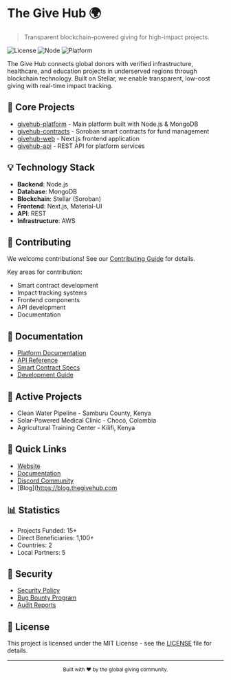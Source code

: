 # The Give Hub 🌍

> Transparent blockchain-powered giving for high-impact projects.

![License](https://img.shields.io/badge/license-MIT-blue.svg)
![Node](https://img.shields.io/badge/node-%3E%3D18.0.0-green.svg)
![Platform](https://img.shields.io/badge/platform-Stellar-00ced1.svg)

The Give Hub connects global donors with verified infrastructure, healthcare, and education projects in underserved regions through blockchain technology. Built on Stellar, we enable transparent, low-cost giving with real-time impact tracking.

## 🚀 Core Projects

- [givehub-platform](https://github.com/thegivehub/givehub-platform) - Main platform built with Node.js & MongoDB
- [givehub-contracts](https://github.com/thegivehub/givehub-contracts) - Soroban smart contracts for fund management
- [givehub-web](https://github.com/thegivehub/givehub-web) - Next.js frontend application
- [givehub-api](https://github.com/thegivehub/givehub-api) - REST API for platform services

## 💡 Technology Stack

- **Backend**: Node.js
- **Database**: MongoDB
- **Blockchain**: Stellar (Soroban)
- **Frontend**: Next.js, Material-UI
- **API**: REST
- **Infrastructure**: AWS

## 🤝 Contributing

We welcome contributions! See our [Contributing Guide](CONTRIBUTING.md) for details.

Key areas for contribution:
- Smart contract development
- Impact tracking systems
- Frontend components
- API development
- Documentation

## 📘 Documentation

- [Platform Documentation](docs/platform.md)
- [API Reference](docs/api.md)
- [Smart Contract Specs](docs/contracts.md)
- [Development Guide](docs/development.md)

## 🌟 Active Projects

- Clean Water Pipeline - Samburu County, Kenya
- Solar-Powered Medical Clinic - Chocó, Colombia
- Agricultural Training Center - Kilifi, Kenya

## 🔗 Quick Links

- [Website](https://thegivehub.com)
- [Documentation](https://docs.thegivehub.com)
- [Discord Community](https://discord.gg/thegivehub)
- [Blog](https://blog.thegivehub.com

## 📊 Statistics

- Projects Funded: 15+
- Direct Beneficiaries: 1,100+
- Countries: 2
- Local Partners: 5

## 🔐 Security

- [Security Policy](SECURITY.md)
- [Bug Bounty Program](SECURITY.md#bounty)
- [Audit Reports](docs/audits)

## 📜 License

This project is licensed under the MIT License - see the [LICENSE](LICENSE) file for details.

---

<div align="center">
  <sub>Built with ❤️ by the global giving community.</sub>
</div>
